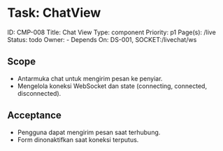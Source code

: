 # Task: ChatView
ID: CMP-008
Title: Chat View
Type: component
Priority: p1
Page(s): /live
Status: todo
Owner: -
Depends On: DS-001, SOCKET:/livechat/ws

## Scope
- Antarmuka chat untuk mengirim pesan ke penyiar.
- Mengelola koneksi WebSocket dan state (connecting, connected, disconnected).

## Acceptance
- Pengguna dapat mengirim pesan saat terhubung.
- Form dinonaktifkan saat koneksi terputus.
